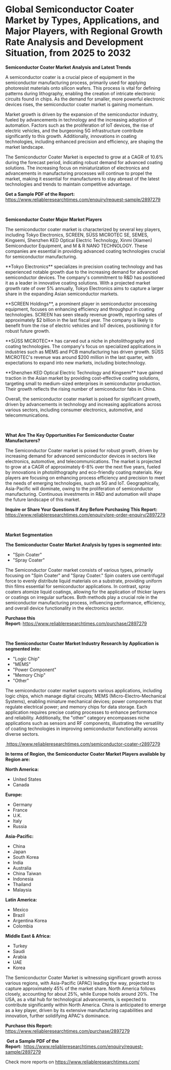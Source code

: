 <p><h1>Global Semiconductor Coater Market by Types, Applications, and Major Players, with Regional Growth Rate Analysis and Development Situation, from 2025 to 2032</h1></p><p><strong>Semiconductor Coater Market Analysis and Latest Trends</strong></p>
<p><p>A semiconductor coater is a crucial piece of equipment in the semiconductor manufacturing process, primarily used for applying photoresist materials onto silicon wafers. This process is vital for defining patterns during lithography, enabling the creation of intricate electronic circuits found in chips. As the demand for smaller, more powerful electronic devices rises, the semiconductor coater market is gaining momentum.</p><p>Market growth is driven by the expansion of the semiconductor industry, fueled by advancements in technology and the increasing adoption of automation. Factors such as the proliferation of IoT devices, the rise of electric vehicles, and the burgeoning 5G infrastructure contribute significantly to this growth. Additionally, innovations in coating technologies, including enhanced precision and efficiency, are shaping the market landscape.</p><p>The Semiconductor Coater Market is expected to grow at a CAGR of 10.6% during the forecast period, indicating robust demand for advanced coating solutions. The increasing focus on miniaturization of electronics and advancements in manufacturing processes will continue to propel the market, making it essential for manufacturers to stay abreast of the latest technologies and trends to maintain competitive advantage.</p></p>
<p><strong>Get a Sample PDF of the Report:&nbsp;</strong> <a href="https://www.reliableresearchtimes.com/enquiry/request-sample/2897279?utm_campaign=3261&utm_medium=2&utm_source=Github&utm_content=ia&utm_term=15032025&utm_id=semiconductor-coater">https://www.reliableresearchtimes.com/enquiry/request-sample/2897279</a></p>
<p>&nbsp;</p>
<p><strong>Semiconductor Coater Major Market Players</strong></p>
<p><p>The semiconductor coater market is characterized by several key players, including Tokyo Electronics, SCREEN, SÜSS MICROTEC SE, SEMES, Kingsemi, Shenzhen KED Optical Electric Technology, Xinmi (Xiamen) Semiconductor Equipment, and M & R NANO TECHNOLOGY. These companies are essential in providing advanced coating technologies crucial for semiconductor manufacturing.</p><p>**Tokyo Electronics** specializes in precision coating technology and has experienced notable growth due to the increasing demand for advanced semiconductor devices. The company's commitment to R&D has positioned it as a leader in innovative coating solutions. With a projected market growth rate of over 5% annually, Tokyo Electronics aims to capture a larger share in the expanding Asian semiconductor markets.</p><p>**SCREEN Holdings**, a prominent player in semiconductor processing equipment, focuses on enhancing efficiency and throughput in coating technologies. SCREEN has seen steady revenue growth, reporting sales of approximately $2 billion in the last fiscal year. The company is likely to benefit from the rise of electric vehicles and IoT devices, positioning it for robust future growth.</p><p>**SÜSS MICROTEC** has carved out a niche in photolithography and coating technologies. The company's focus on specialized applications in industries such as MEMS and PCB manufacturing has driven growth. SÜSS MICROTEC's revenue was around $200 million in the last quarter, with expectations to expand into new markets, including biotechnology.</p><p>**Shenzhen KED Optical Electric Technology and Kingsemi** have gained traction in the Asian market by providing cost-effective coating solutions, targeting small to medium-sized enterprises in semiconductor production. Their growth reflects the rising number of semiconductor fabs in China.</p><p>Overall, the semiconductor coater market is poised for significant growth, driven by advancements in technology and increasing applications across various sectors, including consumer electronics, automotive, and telecommunications.</p></p>
<p>&nbsp;</p>
<p><strong>What Are The Key Opportunities For Semiconductor Coater Manufacturers?</strong></p>
<p><p>The Semiconductor Coater market is poised for robust growth, driven by increasing demand for advanced semiconductor devices in sectors like electronics, automotive, and telecommunications. The market is projected to grow at a CAGR of approximately 6-8% over the next five years, fueled by innovations in photolithography and eco-friendly coating materials. Key players are focusing on enhancing process efficiency and precision to meet the needs of emerging technologies, such as 5G and IoT. Geographically, Asia-Pacific will dominate, owing to the proliferation of semiconductor manufacturing. Continuous investments in R&D and automation will shape the future landscape of this market.</p></p>
<p><strong>Inquire or Share Your Questions If Any Before Purchasing This Report:</strong> <a href="https://www.reliableresearchtimes.com/enquiry/pre-order-enquiry/2897279?utm_campaign=3261&utm_medium=2&utm_source=Github&utm_content=ia&utm_term=15032025&utm_id=semiconductor-coater">https://www.reliableresearchtimes.com/enquiry/pre-order-enquiry/2897279</a></p>
<p>&nbsp;</p>
<p><strong>Market Segmentation</strong></p>
<p><strong>The Semiconductor Coater Market Analysis by types is segmented into:</strong></p>
<p><ul><li>"Spin Coater"</li><li>"Spray Coater"</li></ul></p>
<p><p>The Semiconductor Coater market consists of various types, primarily focusing on "Spin Coater" and "Spray Coater." Spin coaters use centrifugal force to evenly distribute liquid materials on a substrate, providing uniform thin films essential for semiconductor applications. In contrast, spray coaters atomize liquid coatings, allowing for the application of thicker layers or coatings on irregular surfaces. Both methods play a crucial role in the semiconductor manufacturing process, influencing performance, efficiency, and overall device functionality in the electronics sector.</p></p>
<p><strong>Purchase this Report:&nbsp;</strong><a href="https://www.reliableresearchtimes.com/purchase/2897279?utm_campaign=3261&utm_medium=2&utm_source=Github&utm_content=ia&utm_term=15032025&utm_id=semiconductor-coater">https://www.reliableresearchtimes.com/purchase/2897279</a></p>
<p>&nbsp;</p>
<p><strong>The Semiconductor Coater Market Industry Research by Application is segmented into:</strong></p>
<p><ul><li>"Logic Chip"</li><li>"MEMS"</li><li>"Power Component"</li><li>"Memory Chip"</li><li>"Other"</li></ul></p>
<p><p>The semiconductor coater market supports various applications, including logic chips, which manage digital circuits; MEMS (Micro-Electro-Mechanical Systems), enabling miniature mechanical devices; power components that regulate electrical power; and memory chips for data storage. Each application requires precise coating processes to enhance performance and reliability. Additionally, the "other" category encompasses niche applications such as sensors and RF components, illustrating the versatility of coating technologies in improving semiconductor functionality across diverse sectors.</p></p>
<p><a href="https://www.reliableresearchtimes.com/semiconductor-coater-r2897279?utm_campaign=3261&utm_medium=2&utm_source=Github&utm_content=ia&utm_term=15032025&utm_id=semiconductor-coater">&nbsp;https://www.reliableresearchtimes.com/semiconductor-coater-r2897279</a></p>
<p><strong>In terms of Region, the Semiconductor Coater Market Players available by Region are:</strong></p>
<p>
    <p> <strong> North America: </strong>
        <ul>
            <li>United States</li>
            <li>Canada</li>
        </ul>
        </p> 
    <p> <strong> Europe: </strong>
        <ul>
            <li>Germany</li>
            <li>France</li>
            <li>U.K.</li>
            <li>Italy</li>
            <li>Russia</li>
        </ul>
        </p> 
    <p> <strong> Asia-Pacific: </strong>
        <ul>
            <li>China</li>
            <li>Japan</li>
            <li>South Korea</li>
            <li>India</li>
            <li>Australia</li>
            <li>China Taiwan</li>
            <li>Indonesia</li>
            <li>Thailand</li>
            <li>Malaysia</li>
        </ul>
        </p> 
    <p> <strong> Latin America: </strong>
        <ul>
            <li>Mexico</li>
            <li>Brazil</li>
            <li>Argentina Korea</li>
            <li>Colombia</li>
        </ul>
        </p> 
    <p> <strong> Middle East & Africa: </strong>
        <ul>
            <li>Turkey</li>
            <li>Saudi</li>
            <li>Arabia</li>
            <li>UAE</li>
            <li>Korea</li>
        </ul>
    </p>
    </p>
<p><p>The Semiconductor Coater Market is witnessing significant growth across various regions, with Asia-Pacific (APAC) leading the way, projected to capture approximately 45% of the market share. North America follows closely, accounting for about 25%, while Europe holds around 20%. The USA, as a vital hub for technological advancements, is expected to contribute significantly within North America. China is anticipated to emerge as a key player, driven by its extensive manufacturing capabilities and innovation, further solidifying APAC's dominance.</p></p>
<p><strong>Purchase this Report: </strong><a href="https://www.reliableresearchtimes.com/purchase/2897279?utm_campaign=3261&utm_medium=2&utm_source=Github&utm_content=ia&utm_term=15032025&utm_id=semiconductor-coater">https://www.reliableresearchtimes.com/purchase/2897279</a></p>
<p>&nbsp;<strong>Get a Sample PDF of the Report:&nbsp;&nbsp;</strong><a href="https://www.reliableresearchtimes.com/enquiry/request-sample/2897279?utm_campaign=3261&utm_medium=2&utm_source=Github&utm_content=ia&utm_term=15032025&utm_id=semiconductor-coater">https://www.reliableresearchtimes.com/enquiry/request-sample/2897279</a></p>
<p><strong></strong></p>
<p>Check more reports on <a href="https://www.reliableresearchtimes.com/?utm_campaign=3261&utm_medium=2&utm_source=Github&utm_content=ia&utm_term=15032025&utm_id=semiconductor-coater">https://www.reliableresearchtimes.com/</a></p>